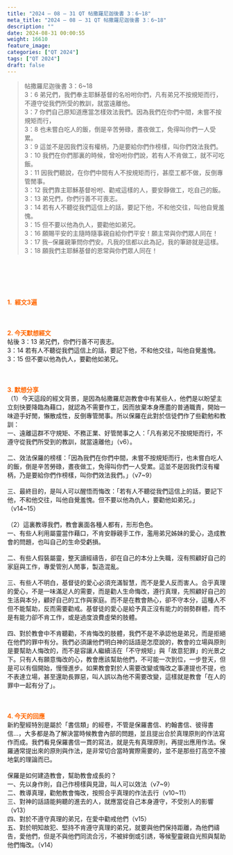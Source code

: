```yaml
---
title: "2024 – 08 – 31 QT 帖撒羅尼迦後書 3：6~18"
meta_title: "2024 – 08 – 31 QT 帖撒羅尼迦後書 3：6~18"
description: ""
date: 2024-08-31 00:00:55
weight: 16610
feature_image: 
categories: ["QT 2024"]
tags: ["QT 2024"]
draft: false
---
```


<blockquote>帖撒羅尼迦後書 3：6~18<br />
3：6 弟兄們，我們奉主耶穌基督的名吩咐你們，凡有弟兄不按規矩而行，不遵守從我們所受的教訓，就當遠離他。<br />
3：7 你們自己原知道應當怎樣效法我們。因為我們在你們中間，未嘗不按規矩而行，<br />
3：8 也未嘗白吃人的飯，倒是辛苦勞碌，晝夜做工，免得叫你們一人受累。<br />
3：9 這並不是因我們沒有權柄，乃是要給你們作榜樣，叫你們效法我們。<br />
3：10 我們在你們那裏的時候，曾吩咐你們說，若有人不肯做工，就不可吃飯。<br />
3：11 因我們聽說，在你們中間有人不按規矩而行，甚麼工都不做，反倒專管閒事。<br />
3：12 我們靠主耶穌基督吩咐、勸戒這樣的人，要安靜做工，吃自己的飯。<br />
3：13 弟兄們，你們行善不可喪志。<br />
3：14 若有人不聽從我們這信上的話，要記下他，不和他交往，叫他自覺羞愧。<br />
3：15 但不要以他為仇人，要勸他如弟兄。<br />
3：16 願賜平安的主隨時隨事親自給你們平安！願主常與你們眾人同在！<br />
3：17 我─保羅親筆問你們安。凡我的信都以此為記，我的筆跡就是這樣。<br />
3：18 願我們主耶穌基督的恩常與你們眾人同在！</blockquote><br />
&nbsp;<br />
<br />
&nbsp;<br />
<br />
<span style="color: #ff6600;"><strong>1.  經文3遍</strong></span><br />
<br />
&nbsp;<br />
<br />
<span style="color: #ff6600;"><strong>2. 今天默想經文<br />
</strong></span>帖後 3：13 弟兄們，你們行善不可喪志。<br />
3：14 若有人不聽從我們這信上的話，要記下他，不和他交往，叫他自覺羞愧。<br />
3：15 但不要以他為仇人，要勸他如弟兄。<br />
<br />
&nbsp;<br />
<br />
<strong><span style="color: #ff6600;">3. 默想分享<br />
</span></strong>（1）今天這段的經文背景，是因為帖撒羅尼迦教會中有某些人，他們是以盼望主立刻快要降臨為藉口，就認為不需要作工，因而放棄本身應盡的普通職責，開始一味遊手好閒，懶散成性，反倒專管閒事。所以保羅在此對於信徒們作了些勸勉和教訓：<br />
一、遠離這群不守規矩、不務正業、好管閒事之人：「凡有弟兄不按規矩而行，不遵守從我們所受到的教訓，就當遠離他」（v6）。<br />
<br />
二、效法保羅的榜樣：「因為我們在你們中間，未嘗不按規矩而行，也未嘗白吃人的飯，倒是辛苦勞碌，晝夜做工，免得叫你們一人受累。這並不是因我們沒有權柄，乃是要給你們作榜樣，叫你們效法我們。」（v7~9）<br />
<br />
三、最終目的，是叫人可以醒悟而悔改：「若有人不聽從我們這信上的話，要記下他，不和他交往，叫他自覺羞愧。但不要以他為仇人，要勸他如弟兄。」（v14~15）<br />
<br />
（2）這裏教導我們，教會裏面各種人都有，形形色色。<br />
一、有些人利用屬靈當作藉口，不肯安靜親手工作，濫用弟兄姊妹的愛心，造成教會的問題，也叫自己的生命受虧損。<br />
<br />
二、有些人假裝屬靈，整天讀經禱告，卻在自己的本分上失職，沒有照顧好自己的家庭與工作，專愛管別人閒事，製造混亂。<br />
<br />
三、有些人不明白，基督徒的愛心必須充滿智慧，而不是愛人反而害人。合乎真理的愛心，不是一味滿足人的需要，而是勸人生命悔改，遵行真理，先照顧好自己的生活與本分，顧好自己的工作與家庭。而不是在教會熱心，卻不守本分，這種人不但不能幫助，反而需要勸戒。基督徒的愛心是給予真正沒有能力的弱勢群體，而不是有能力卻不肯工作，或是過度浪費虛榮的肢體。<br />
<br />
四、對於教會中不肯聽勸，不肯悔改的肢體，我們不是不承認他是弟兄，而是拒絕在他們的罪中有分。我們必須讓他們明白神的話語是怎麼說的，教會的立場與原則是要幫助人悔改的，而不是容讓人繼續活在「不守規矩」與「故意犯罪」的光景之下。只有人有願意悔改的心，教會應該幫助他們，不可能一次到位，一步登天，但是可以有個開始，慢慢進步。如果教會對於人需要改變或悔改之事連提也不提，也不表達立場，甚至還助長罪惡，叫人誤以為他不需要改變，這樣就是教會「在人的罪中一起有分了」。<br />
<br />
&nbsp;<br />
<br />
<strong style="font-size: inherit;"><span style="color: #ff6600;">4. 今天的回應<br />
</span></strong>新約聖經特別是屬於「書信類」的經卷，不管是保羅書信、約翰書信、彼得書信…，大多都是為了解決當時候教會內部的問題，並且提出合於真理原則的作法寫作而成。我們看見保羅書信一貫的寫法，就是先有真理原則，再提出應用作法。保羅通常提出來的原則與作法，是非常切合當時實際需要的，並不是那些打高空不接地氣的理論而已。<br />
<br />
保羅是如何建造教會，幫助教會成長的？<br />
一、先以身作則，自己作榜樣與見證，叫人可以效法（v7~9）<br />
二、教導真理，勸勉教會悔改，按照合乎真理的作法去行（v10~11）<br />
三、對神的話語能夠聽的進去的人，就應當從自己本身遵守，不受別人的影響（v13）<br />
四、對於不遵守真理的弟兄，在愛中勸戒他們（v15）<br />
五、對於明知故犯、堅持不肯遵守真理的弟兄，就要與他們保持距離，為他們禱告，愛他們，但是不與他們同流合污，不被絆倒或引誘，等候聖靈親自光照與幫助他們悔改。（v14）<br />
<br />
<strong style="font-size: inherit;"><span style="color: #ff6600;"> </span></strong><br />
<br />
&nbsp;<br />
<br />
&nbsp;<br />
<br />
&nbsp;<br />
<br />
<audio style="display: none;" controls="controls"></audio><br />
<br />
<audio style="display: none;" controls="controls"></audio><br />
<br />
<audio style="display: none;" controls="controls"></audio><br />
<br />
<audio style="display: none;" controls="controls"></audio><br />
<br />
<audio style="display: none;" controls="controls"></audio>
        